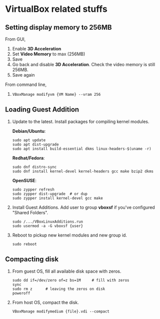 # VirtualBox related stuffs

## Setting display memory to 256MB

From GUI,
  1. Enable **3D Acceleration**
  2. Set **Video Memory** to max (256MB)
  3. Save
  4. Go back and disable **3D Acceleration**.  Check the video memory is still 256MB.
  5. Save again

From command line,
  1. `VBoxManage modifyvm {VM Name} --vram 256`


## Loading Guest Addition

1. Update to the latest.  Install packages for compiling kernel modules.

    **Debian/Ubuntu**:
    ```
    sudo apt update
    sudo apt dist-upgrade
    sudo apt install build-essential dkms linux-headers-$(uname -r)
    ```

    **Redhat/Fedora**:
    ```
    sudo dnf distro-sync
    sudo dnf install kernel-devel kernel-headers gcc make bzip2 dkms
    ```

    **OpenSUSE**:
    ```
    sudo zypper refresh
    sudo zypper dist-upgrade  # or dup
    sudo zypper install kernel-devel gcc make
    ```

2. Install Guest Additions.  Add user to group **vboxsf** if you've configured "Shared Folders".
   ```
   sudo /.../VBoxLinuxAdditions.run
   sudo usermod -a -G vboxsf {user}
   ```

4. Reboot to pickup new kernel modules and new group id.
   ```
   sudo reboot
   ```

## Compacting disk

1. From guest OS, fill all available disk space with zeros.
   ```
   sudo dd if=/dev/zero of=z bs=1M     # fill with zeros
   sync
   sudo rm z      # leaving the zeros on disk
   poweroff
   ```

2. From host OS, compact the disk.
   ```
   VBoxManage modifymedium {file}.vdi --compact
   ```
